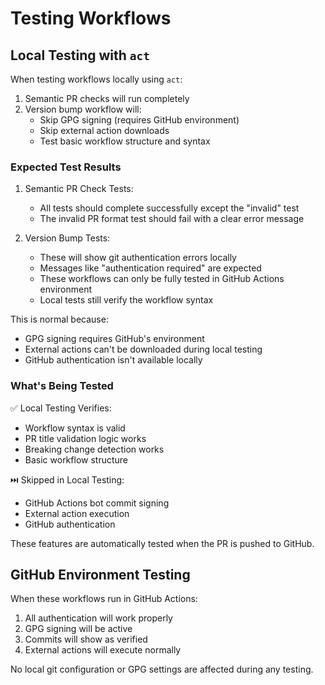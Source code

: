 # Testing Workflows

## Local Testing with `act`

When testing workflows locally using `act`:

1. Semantic PR checks will run completely
2. Version bump workflow will:
   - Skip GPG signing (requires GitHub environment)
   - Skip external action downloads
   - Test basic workflow structure and syntax

### Expected Test Results

1. Semantic PR Check Tests:
   - All tests should complete successfully except the "invalid" test
   - The invalid PR format test should fail with a clear error message

2. Version Bump Tests:
   - These will show git authentication errors locally
   - Messages like "authentication required" are expected
   - These workflows can only be fully tested in GitHub Actions environment
   - Local tests still verify the workflow syntax

This is normal because:

- GPG signing requires GitHub's environment
- External actions can't be downloaded during local testing
- GitHub authentication isn't available locally

### What's Being Tested

✅ Local Testing Verifies:

- Workflow syntax is valid
- PR title validation logic works
- Breaking change detection works
- Basic workflow structure

⏭️ Skipped in Local Testing:

- GitHub Actions bot commit signing
- External action execution
- GitHub authentication

These features are automatically tested when the PR is pushed to GitHub.

## GitHub Environment Testing

When these workflows run in GitHub Actions:

1. All authentication will work properly
2. GPG signing will be active
3. Commits will show as verified
4. External actions will execute normally

No local git configuration or GPG settings are affected during any testing.
